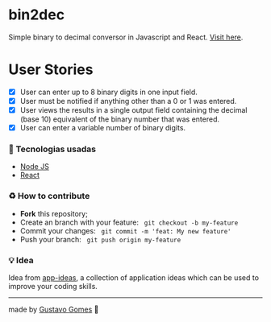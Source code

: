 # bin2dec
Simple binary to decimal conversor in Javascript and React. <a href="http://bin2dec.tk/">Visit here</a>.

# User Stories
-   [x] User can enter up to 8 binary digits in one input field.
-   [x] User must be notified if anything other than a 0 or 1 was entered.
-   [x] User views the results in a single output field containing the decimal (base 10) equivalent of the binary number that was entered.
-   [x] User can enter a variable number of binary digits.

<h3>🚀 Tecnologias usadas</h3>
<ul>
  <li>
    <a href="https://nodejs.org/en/">Node JS</a>
  </li>
  <li>
    <a href="https://pt-br.reactjs.org/">React</a>
  </li>
</ul>
<h3>♻️ How to contribute</h3>
<ul>
  <li><b>Fork</b> this repository;</li>
  <li>Create an branch with your feature: <code> git checkout -b my-feature </code></li>
  <li>Commit your changes: <code> git commit -m 'feat: My new feature' </code></li>
  <li>Push your branch: <code> git push origin my-feature </code></li>
</ul>  

<h3>💡 Idea</h3>
</p>Idea from <a href="https://github.com/florinpop17/app-ideas">app-ideas</a>, a collection of application ideas which can be used to improve your coding skills.</p>
<hr>
made by <a href="http://instagram.com/gustavisual">Gustavo Gomes</a> 👋
